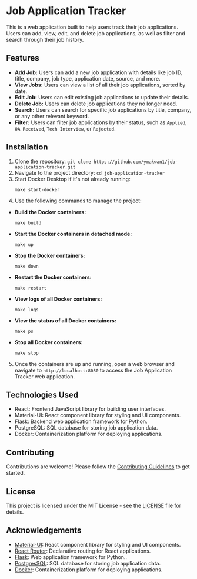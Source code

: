 # Job Application Tracker

This is a web application built to help users track their job applications. Users can add, view, edit, and delete job applications, as well as filter and search through their job history.

## Features

- **Add Job:** Users can add a new job application with details like job ID, title, company, job type, application date, source, and more.
- **View Jobs:** Users can view a list of all their job applications, sorted by date.
- **Edit Job:** Users can edit existing job applications to update their details.
- **Delete Job:** Users can delete job applications they no longer need.
- **Search:** Users can search for specific job applications by title, company, or any other relevant keyword.
- **Filter:** Users can filter job applications by their status, such as `Applied`, `OA Received`, `Tech Interview`, or `Rejected`.


## Installation

1. Clone the repository: `git clone https://github.com/ymakwan1/job-application-tracker.git`
2. Navigate to the project directory: `cd job-application-tracker`
3. Start Docker Desktop if it's not already running:
    ```
    make start-docker
    ```
4. Use the following commands to manage the project:

- **Build the Docker containers:**
    ```
    make build
    ```
- **Start the Docker containers in detached mode:**
    ```
    make up
    ```
- **Stop the Docker containers:**
    ```
    make down
    ```
- **Restart the Docker containers:**
    ```
    make restart
    ```
- **View logs of all Docker containers:**
    ```
    make logs
    ```
- **View the status of all Docker containers:**
    ```
    make ps
    ```
- **Stop all Docker containers:**
    ```
    make stop
    ```

5. Once the containers are up and running, open a web browser and navigate to `http://localhost:8080` to access the Job Application Tracker web application.


## Technologies Used

- React: Frontend JavaScript library for building user interfaces.
- Material-UI: React component library for styling and UI components.
- Flask: Backend web application framework for Python.
- PostgreSQL: SQL database for storing job application data.
- Docker: Containerization platform for deploying applications.

## Contributing

Contributions are welcome! Please follow the [Contributing Guidelines](CONTRIBUTING.md) to get started.

## License

This project is licensed under the MIT License - see the [LICENSE](LICENSE) file for details.

## Acknowledgements

- [Material-UI](https://mui.com/): React component library for styling and UI components.
- [React Router](https://reactrouter.com/): Declarative routing for React applications.
- [Flask](https://flask.palletsprojects.com/en/3.0.x/): Web application framework for Python..
- [PostgresSQL](https://www.postgresql.org/): SQL database for storing job application data.
- [Docker](https://www.docker.com/): Containerization platform for deploying applications.